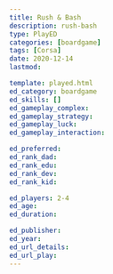 ```yaml
---
title: Rush & Bash
description: rush-bash
type: PlayED
categories: [boardgame]
tags: [Corsa]
date: 2020-12-14
lastmod: 

template: played.html
ed_category: boardgame
ed_skills: []
ed_gameplay_complex: 
ed_gameplay_strategy: 
ed_gameplay_luck: 
ed_gameplay_interaction: 

ed_preferred: 
ed_rank_dad:
ed_rank_edu: 
ed_rank_dev: 
ed_rank_kid: 

ed_players: 2-4 
ed_age: 
ed_duration: 

ed_publisher: 
ed_year: 
ed_url_details: 
ed_url_play: 
---
```

